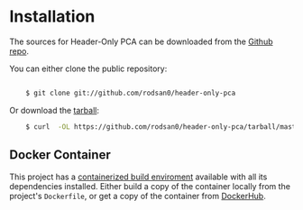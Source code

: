 # Installation

The sources for Header-Only PCA can be downloaded from the [Github repo](https://github.com/rodsan0/header-only-pca).

You can either clone the public repository:

```bash

    $ git clone git://github.com/rodsan0/header-only-pca
```
Or download the [tarball](https://github.com/rodsan0/header-only-pca/tarball/master):

```bash
    $ curl  -OL https://github.com/rodsan0/header-only-pca/tarball/master
```

## Docker Container

This project has a [containerized build enviroment](https://docs.docker.com/engine/reference/commandline/build/) available with all its dependencies installed. Either build a copy of the container locally from the project's `Dockerfile`,
or get a copy of the container from [DockerHub](https://hub.docker.com/r/rodsan0/header-only-pca}).
